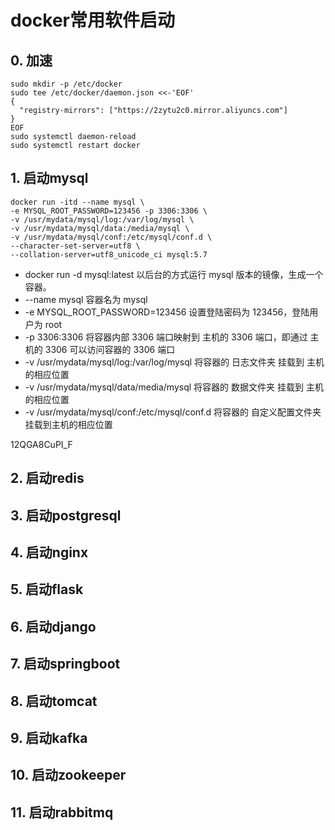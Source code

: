 # docker常用软件启动

## 0. 加速
```
sudo mkdir -p /etc/docker
sudo tee /etc/docker/daemon.json <<-'EOF'
{
  "registry-mirrors": ["https://2zytu2c0.mirror.aliyuncs.com"]
}
EOF
sudo systemctl daemon-reload
sudo systemctl restart docker
```

## 1. 启动mysql

```
docker run -itd --name mysql \
-e MYSQL_ROOT_PASSWORD=123456 -p 3306:3306 \
-v /usr/mydata/mysql/log:/var/log/mysql \
-v /usr/mydata/mysql/data:/media/mysql \
-v /usr/mydata/mysql/conf:/etc/mysql/conf.d \
--character-set-server=utf8 \
--collation-server=utf8_unicode_ci mysql:5.7
```

- docker run -d mysql:latest             以后台的方式运行 mysql 版本的镜像，生成一个容器。
- --name mysql                           容器名为 mysql
- -e MYSQL_ROOT_PASSWORD=123456          设置登陆密码为 123456，登陆用户为 root
- -p 3306:3306                           将容器内部 3306 端口映射到 主机的 3306 端口，即通过 主机的 3306 可以访问容器的 3306 端口
- -v /usr/mydata/mysql/log:/var/log/mysql    将容器的 日志文件夹 挂载到 主机的相应位置
- -v /usr/mydata/mysql/data/media/mysql   将容器的 数据文件夹 挂载到 主机的相应位置
- -v /usr/mydata/mysql/conf:/etc/mysql/conf.d   将容器的 自定义配置文件夹 挂载到主机的相应位置

12QGA8CuPI_F

## 2. 启动redis
## 3. 启动postgresql
## 4. 启动nginx
## 5. 启动flask
## 6. 启动django
## 7. 启动springboot
## 8. 启动tomcat
## 9. 启动kafka
## 10. 启动zookeeper
## 11. 启动rabbitmq